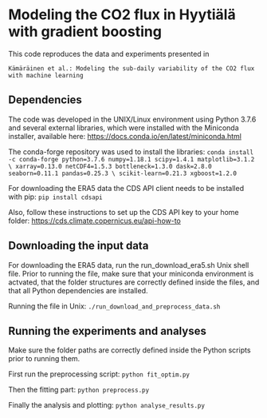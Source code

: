 # Modeling the CO2 flux in Hyytiälä with gradient boosting

This code reproduces the data and experiments presented in 

`Kämäräinen et al.: Modeling the sub-daily variability of the CO2 flux with machine learning`

## Dependencies
The code was developed in the UNIX/Linux environment using Python 3.7.6 and several external libraries,
which were installed with the Miniconda installer, available here:
https://docs.conda.io/en/latest/miniconda.html

The conda-forge repository was used to install the libraries:
`conda install -c conda-forge python=3.7.6 numpy=1.18.1 scipy=1.4.1 matplotlib=3.1.2 \
    xarray=0.13.0 netCDF4=1.5.3 bottleneck=1.3.0 dask=2.8.0 seaborn=0.11.1 pandas=0.25.3 \
    scikit-learn=0.21.3 xgboost=1.2.0`

For downloading the ERA5 data the CDS API client needs to be installed with pip:
`pip install cdsapi`

Also, follow these instructions to set up the CDS API key to your home folder:
https://cds.climate.copernicus.eu/api-how-to

## Downloading the input data  
For downloading the ERA5 data, run the run_download_era5.sh Unix shell file. Prior to running 
the file, make sure that your miniconda environment is actvated, that the folder structures 
are correctly defined inside the files, and that all Python dependencies are installed. 

Running the file in Unix:
`./run_download_and_preprocess_data.sh`

## Running the experiments and analyses
Make sure the folder paths are correctly defined inside the Python scripts prior to running them. 

First run the preprocessing script:
`python fit_optim.py`

Then the fitting part:
`python preprocess.py`

Finally the analysis and plotting:
`python analyse_results.py`
